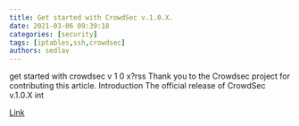 ```yaml
---
title: Get started with CrowdSec v.1.0.X.
date: 2021-03-06 09:39:18
categories: [security]
tags: [iptables,ssh,crowdsec]
authors: sedlav
---
```


get started with crowdsec v 1 0 x?rss Thank you to the Crowdsec project for contributing this article. Introduction The official release of CrowdSec v.1.0.X int

[Link](https://linuxsecurity.com/features/features/get-started-with-crowdsec-v-1-0-x?rss)
